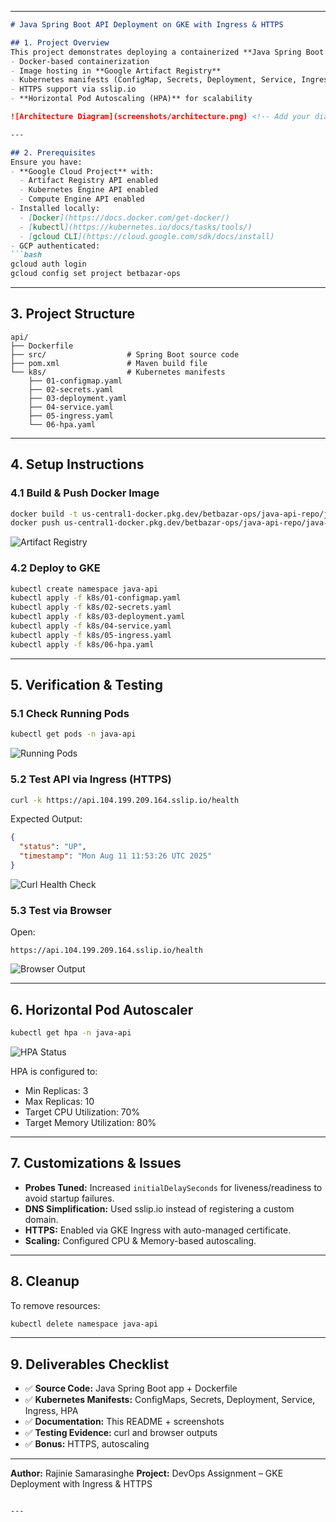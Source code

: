 

---

````markdown
# Java Spring Boot API Deployment on GKE with Ingress & HTTPS

## 1. Project Overview
This project demonstrates deploying a containerized **Java Spring Boot API** to **Google Kubernetes Engine (GKE)** with:
- Docker-based containerization
- Image hosting in **Google Artifact Registry**
- Kubernetes manifests (ConfigMap, Secrets, Deployment, Service, Ingress)
- HTTPS support via sslip.io
- **Horizontal Pod Autoscaling (HPA)** for scalability

![Architecture Diagram](screenshots/architecture.png) <!-- Add your diagram here -->

---

## 2. Prerequisites
Ensure you have:
- **Google Cloud Project** with:
  - Artifact Registry API enabled
  - Kubernetes Engine API enabled
  - Compute Engine API enabled
- Installed locally:
  - [Docker](https://docs.docker.com/get-docker/)
  - [kubectl](https://kubernetes.io/docs/tasks/tools/)
  - [gcloud CLI](https://cloud.google.com/sdk/docs/install)
- GCP authenticated:
```bash
gcloud auth login
gcloud config set project betbazar-ops
````

---

## 3. Project Structure

```
api/
├── Dockerfile
├── src/                  # Spring Boot source code
├── pom.xml               # Maven build file
└── k8s/                  # Kubernetes manifests
    ├── 01-configmap.yaml
    ├── 02-secrets.yaml
    ├── 03-deployment.yaml
    ├── 04-service.yaml
    ├── 05-ingress.yaml
    └── 06-hpa.yaml
```

---

## 4. Setup Instructions

### 4.1 Build & Push Docker Image

```bash
docker build -t us-central1-docker.pkg.dev/betbazar-ops/java-api-repo/java-api:latest .
docker push us-central1-docker.pkg.dev/betbazar-ops/java-api-repo/java-api:latest
```

![Artifact Registry](screenshots/artifact-registry.png)

### 4.2 Deploy to GKE

```bash
kubectl create namespace java-api
kubectl apply -f k8s/01-configmap.yaml
kubectl apply -f k8s/02-secrets.yaml
kubectl apply -f k8s/03-deployment.yaml
kubectl apply -f k8s/04-service.yaml
kubectl apply -f k8s/05-ingress.yaml
kubectl apply -f k8s/06-hpa.yaml
```

---

## 5. Verification & Testing

### 5.1 Check Running Pods

```bash
kubectl get pods -n java-api
```

![Running Pods](screenshots/running-pods.png)

### 5.2 Test API via Ingress (HTTPS)

```bash
curl -k https://api.104.199.209.164.sslip.io/health
```

Expected Output:

```json
{
  "status": "UP",
  "timestamp": "Mon Aug 11 11:53:26 UTC 2025"
}
```

![Curl Health Check](screenshots/api-curl.png)

### 5.3 Test via Browser

Open:

```
https://api.104.199.209.164.sslip.io/health
```

![Browser Output](screenshots/api-browser.png)

---

## 6. Horizontal Pod Autoscaler

```bash
kubectl get hpa -n java-api
```

![HPA Status](screenshots/hpa-status.png)

HPA is configured to:

* Min Replicas: 3
* Max Replicas: 10
* Target CPU Utilization: 70%
* Target Memory Utilization: 80%

---

## 7. Customizations & Issues

* **Probes Tuned:** Increased `initialDelaySeconds` for liveness/readiness to avoid startup failures.
* **DNS Simplification:** Used sslip.io instead of registering a custom domain.
* **HTTPS:** Enabled via GKE Ingress with auto-managed certificate.
* **Scaling:** Configured CPU & Memory-based autoscaling.

---

## 8. Cleanup

To remove resources:

```bash
kubectl delete namespace java-api
```

---

## 9. Deliverables Checklist

* ✅ **Source Code:** Java Spring Boot app + Dockerfile
* ✅ **Kubernetes Manifests:** ConfigMaps, Secrets, Deployment, Service, Ingress, HPA
* ✅ **Documentation:** This README + screenshots
* ✅ **Testing Evidence:** curl and browser outputs
* ✅ **Bonus:** HTTPS, autoscaling

---

**Author:** Rajinie Samarasinghe
**Project:** DevOps Assignment – GKE Deployment with Ingress & HTTPS

```

---


```
